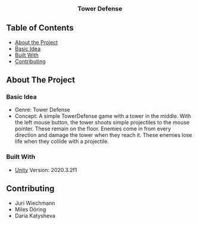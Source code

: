 
<!--
*** Thanks for checking out this README Template. If you have a suggestion that would
*** make this better, please fork the repo and create a pull request or simply open
*** an issue with the tag "enhancement".
*** Thanks again! Now go create something AMAZING! :D
-->

<!-- PROJECT SHIELDS -->
<!--
*** I'm using markdown "reference style" links for readability.
*** Reference links are enclosed in brackets [ ] instead of parentheses ( ).
*** See the bottom of this document for the declaration of the reference variables
*** for contributors-url, forks-url, etc. This is an optional, concise syntax you may use.
*** https://www.markdownguide.org/basic-syntax/#reference-style-links
-->





<br />
<p align="center">

  <h3 align="center">Tower Defense</h3>




<!-- TABLE OF CONTENTS -->
## Table of Contents

  * [About the Project](#about-the-project)
  * [Basic Idea](#basic-idea)
  * [Built With](#built-with)
  * [Contributing](#contributing)



<!-- ABOUT THE PROJECT -->
## About The Project
### Basic Idea
* Genre: Tower Defense
* Concept: A simple TowerDefense game with a tower in the middle. With the left mouse button, the tower shoots simple projectiles to the mouse pointer. These remain on the floor. Enemies come in from every direction and damage the tower when they reach it. These enemies lose life when they collide with a projectile.


### Built With

* [Unity](https://unity.com)
Version: 2020.3.2f1



<!-- CONTRIBUTING -->
## Contributing
* Juri Wiechmann
* Miles Döring
* Daria Katysheva


